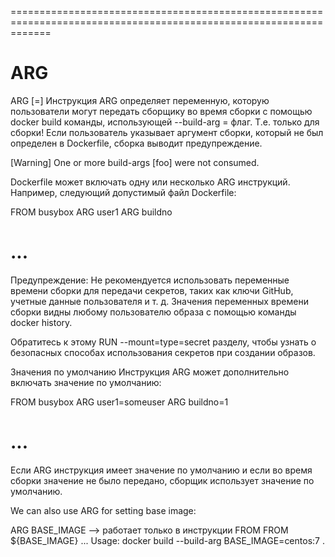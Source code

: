 ===================================================================================================================
# ARG

ARG <name>[=<default value>]
Инструкция ARG определяет переменную, которую пользователи могут передать сборщику во время сборки с помощью docker build команды, использующей --build-arg <varname>=<value> флаг. 
Т.е. только для сборки!
Если пользователь указывает аргумент сборки, который не был определен в Dockerfile, сборка выводит предупреждение.

[Warning] One or more build-args [foo] were not consumed.

Dockerfile может включать одну или несколько ARG инструкций. Например, следующий допустимый файл Dockerfile:

FROM busybox
ARG user1
ARG buildno
# ...

Предупреждение:
Не рекомендуется использовать переменные времени сборки для передачи секретов, таких как ключи GitHub, учетные данные пользователя и т. д. Значения переменных времени сборки видны любому пользователю образа с помощью команды docker history.

Обратитесь к этому RUN --mount=type=secret разделу, чтобы узнать о безопасных способах использования секретов при создании образов.

Значения по умолчанию
Инструкция ARG может дополнительно включать значение по умолчанию:

FROM busybox
ARG user1=someuser
ARG buildno=1
# ...
Если ARG инструкция имеет значение по умолчанию и если во время сборки значение не было передано, сборщик использует значение по умолчанию.

We can also use ARG for setting base image:

ARG BASE_IMAGE   --> работает только в инструкции FROM
FROM ${BASE_IMAGE}
...
Usage:
docker build --build-arg BASE_IMAGE=centos:7 .